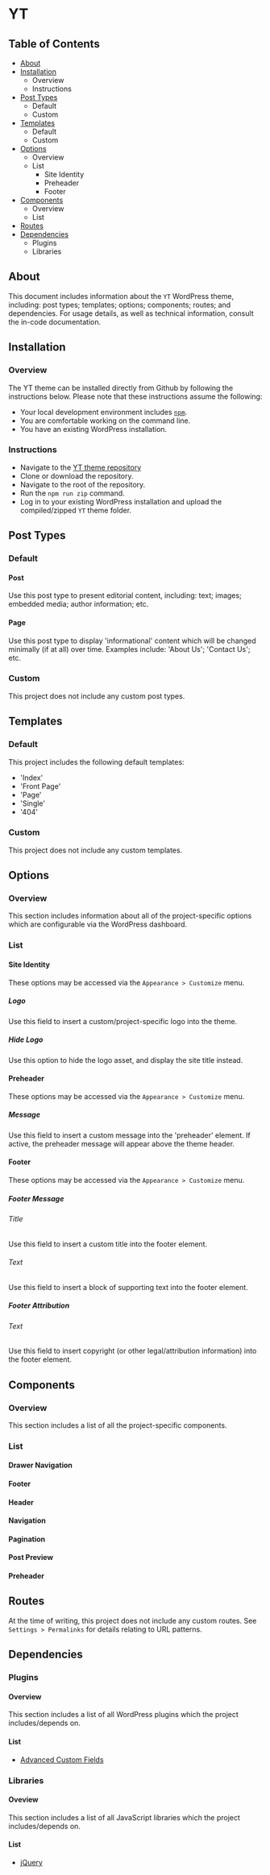 # YT

## Table of Contents
- [About](#about)
- [Installation](#installation)
	- Overview
	- Instructions
- [Post Types](#post-types)
	- Default
	- Custom
- [Templates](#templates)
	- Default
	- Custom
- [Options](#options)
	- Overview
	- List
		- Site Identity
		- Preheader
		- Footer
- [Components](#components)
	- Overview
	- List
- [Routes](#routes)
- [Dependencies](#dependencies)
	- Plugins
	- Libraries

## About
This document includes information about the `YT` WordPress theme, including: post types; templates; options; components; routes; and dependencies. For usage details, as well as technical information, consult the in-code documentation.

## Installation

### Overview
The YT theme can be installed directly from Github by following the instructions below. Please note that these instructions assume the following:
- Your local development environment includes [`npm`](https://github.com/npm/npm).
- You are comfortable working on the command line.
- You have an existing WordPress installation.

### Instructions
- Navigate to the [YT theme repository](https://github.com/jrmykolyn/sfco-wp-yt)
- Clone or download the repository.
- Navigate to the root of the repository.
- Run the `npm run zip` command.
- Log in to your existing WordPress installation and upload the compiled/zipped `YT` theme folder.

## Post Types

### Default

#### Post
Use this post type to present editorial content, including: text; images; embedded media; author information; etc.

#### Page
Use this post type to display 'informational' content which will be changed minimally (if at all) over time. Examples include: 'About Us'; 'Contact Us'; etc.

### Custom
This project does not include any custom post types.

## Templates

### Default
This project includes the following default templates:
- 'Index'
- 'Front Page'
- 'Page'
- 'Single'
- '404'

### Custom
This project does not include any custom templates.

## Options

### Overview
This section includes information about all of the project-specific options which are configurable via the WordPress dashboard.

### List

#### Site Identity
These options may be accessed via the `Appearance > Customize` menu.

##### Logo
Use this field to insert a custom/project-specific logo into the theme.

##### Hide Logo
Use this option to hide the logo asset, and display the site title instead.

#### Preheader
These options may be accessed via the `Appearance > Customize` menu.

##### Message
Use this field to insert a custom message into the 'preheader' element. If active, the preheader message will appear above the theme header.

#### Footer
These options may be accessed via the `Appearance > Customize` menu.

##### Footer Message

###### Title
Use this field to insert a custom title into the footer element.

###### Text
Use this field to insert a block of supporting text into the footer element.

##### Footer Attribution

###### Text
Use this field to insert copyright (or other legal/attribution information) into the footer element.

## Components

### Overview
This section includes a list of all the project-specific components.

### List

#### Drawer Navigation

#### Footer

#### Header

#### Navigation

#### Pagination

#### Post Preview

#### Preheader

## Routes
At the time of writing, this project does not include any custom routes. See `Settings > Permalinks` for details relating to URL patterns.

## Dependencies

### Plugins

#### Overview
This section includes a list of all WordPress plugins which the project includes/depends on.

#### List
- [Advanced Custom Fields](https://www.advancedcustomfields.com/)

### Libraries

#### Oveview
This section includes a list of all JavaScript libraries which the project includes/depends on.

#### List
- [jQuery](https://jquery.com/)
